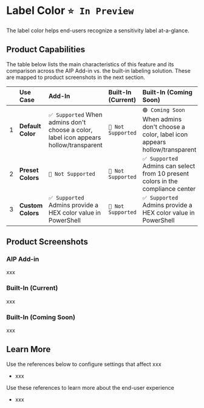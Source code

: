 # Label Color `⭐ In Preview`

The label color helps end-users recognize a sensitivity label at-a-glance.

## Product Capabilities
The table below lists the main characteristics of this feature and its comparison across the AIP Add-in vs. the built-in labeling solution. These are mapped to product screenshots in the next section. 

|  | Use Case             | Add-In| Built-In (Current) | Built-In (Coming Soon)|
| :----                   | :---- | :---- | :---- | :---- |
| 1 | **Default Color**   | `✅ Supported` When admins don't choose a color, label icon appears hollow/transparent  |  `🚫 Not Supported` | `🟢 Coming Soon` When admins don't choose a color, label icon appears hollow/transparent |
| 2 | **Preset Colors**   | `🚫 Not Supported` |  `🚫 Not Supported` | `✅ Supported` Admins can select from 10 present colors in the compliance center |
| 3 | **Custom Colors**   | `✅ Supported` Admins provide a HEX color value in PowerShell |  `🚫 Not Supported` | `✅ Supported` Admins provide a HEX color value in PowerShell |


## Product Screenshots

### AIP Add-in
xxx

### Built-In (Current)
xxx

### Built-In (Coming Soon)
xxx

## Learn More
Use the references below to configure settings that affect xxx
- xxx
 
 Use these references to learn more about the end-user experience
- xxx
